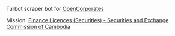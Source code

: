 Turbot scraper bot for [OpenCorporates](https://opencorporates.com/)

Mission: [Finance Licences (Securities) - Securities and Exchange Commission of Cambodia](https://missions.opencorporates.com/missions/648)
